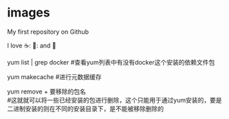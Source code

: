 # images
My first repository on Github

I love ☕: 🐜: and 🍕



yum list | grep docker 
#查看yum列表中有没有docker这个安装的依赖文件包

yum makecache
#进行元数据缓存

yum remove + 要移除的包名       
#这就就可以将一些已经安装的包进行删除，这个只能用于通过yum安装的，要是二进制安装的则在不同的安装目录下，是不能被移除删除的
